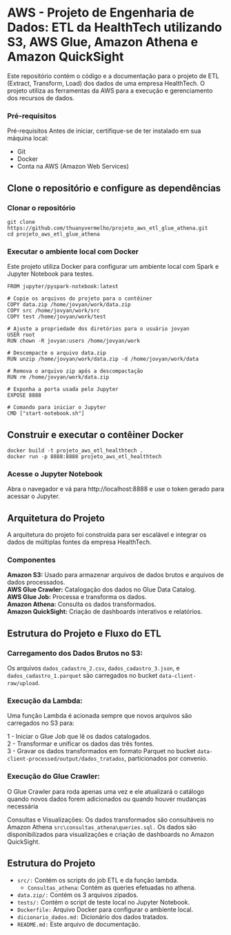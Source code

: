 # AWS - Projeto de Engenharia de Dados: ETL da HealthTech utilizando S3, AWS Glue, Amazon Athena e Amazon QuickSight

Este repositório contém o código e a documentação para o projeto de ETL (Extract, Transform, Load) dos dados de uma empresa HealthTech. O projeto utiliza as ferramentas da AWS para a execução e gerenciamento dos recursos de dados.

### Pré-requisitos

Pré-requisitos
Antes de iniciar, certifique-se de ter instalado em sua máquina local:

* Git
* Docker
* Conta na AWS (Amazon Web Services)

## Clone o repositório e configure as dependências

### Clonar o repositório
```
git clone https://github.com/thuanyvermelho/projeto_aws_etl_glue_athena.git
cd projeto_aws_etl_glue_athena
```

### Executar o ambiente local com Docker
Este projeto utiliza Docker para configurar um ambiente local com Spark e Jupyter Notebook para testes.

```
FROM jupyter/pyspark-notebook:latest

# Copie os arquivos do projeto para o contêiner
COPY data.zip /home/jovyan/work/data.zip
COPY src /home/jovyan/work/src
COPY test /home/jovyan/work/test

# Ajuste a propriedade dos diretórios para o usuário jovyan
USER root
RUN chown -R jovyan:users /home/jovyan/work

# Descompacte o arquivo data.zip
RUN unzip /home/jovyan/work/data.zip -d /home/jovyan/work/data

# Remova o arquivo zip após a descompactação
RUN rm /home/jovyan/work/data.zip

# Exponha a porta usada pelo Jupyter
EXPOSE 8888

# Comando para iniciar o Jupyter
CMD ["start-notebook.sh"]

```
## Construir e executar o contêiner Docker
```
docker build -t projeto_aws_etl_healthtech .
docker run -p 8888:8888 projeto_aws_etl_healthtech
```
### Acesse o Jupyter Notebook
Abra o navegador e vá para http://localhost:8888 e use o token gerado para acessar o Jupyter.

## Arquitetura do Projeto
A arquitetura do projeto foi construída para ser escalável e integrar os dados de múltiplas fontes da empresa HealthTech.

### Componentes
**Amazon S3:** Usado para armazenar arquivos de dados brutos e arquivos de dados processados.<br>
**AWS Glue Crawler:** Catalogação dos dados no Glue Data Catalog.<br>
**AWS Glue Job:** Processa e transforma os dados.<br>
**Amazon Athena:** Consulta os dados transformados.<br>
**Amazon QuickSight:** Criação de dashboards interativos e relatórios.<br>

## Estrutura do Projeto e Fluxo do ETL

### Carregamento dos Dados Brutos no S3:

Os arquivos `dados_cadastro_2.csv`, `dados_cadastro_3.json`, e `dados_cadastro_1.parquet` são carregados no bucket `data-client-raw/upload`.

### Execução da Lambda:

Uma função Lambda é acionada sempre que novos arquivos são carregados no S3 para:

1 - Iniciar o Glue Job que lê os dados catalogados.<br>
2 - Transformar e unificar os dados das três fontes.<br>
3 - Gravar os dados transformados em formato Parquet no bucket `data-client-processed/output/dados_tratados`, particionados por convenio.<br>

### Execução do Glue Crawler:

O Glue Crawler para roda apenas uma vez e ele atualizará o catálogo quando novos dados forem adicionados ou quando houver mudanças necessária

Consultas e Visualizações:
Os dados transformados são consultáveis no Amazon Athena `src\consultas_athena\queries.sql.`
Os dados são disponibilizados para visualizações e criação de dashboards no Amazon QuickSight.

## Estrutura do Projeto 

 - `src/:` Contém os scripts do job ETL e da função lambda.
    - `Consultas_athena`: Contém as queries efetuadas no athena.
 -  `data.zip/:` Contém os 3 arquivos zipados.
 - `tests/:` Contém o script de teste local no Jupyter Notebook.
 - `Dockerfile:` Arquivo Docker para configurar o ambiente local.
 - `dicionario_dados.md:` Dicionário dos dados tratados.
 - `README.md:` Este arquivo de documentação.
